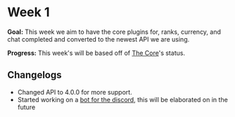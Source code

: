 # Week 1

**Goal:** This week we aim to have the core plugins for, ranks, currency, and chat completed and converted to the newest API we are using.

**Progress:** This week's will be based off of [The Core](https://github.com/RaptorsMC/Development/projects/1)'s status.

## Changelogs 
 + Changed API to 4.0.0 for more support.
 + Started working on a [bot for the discord](https://github.com/RaptorsMC/Development/projects/1), this will be elaborated on in the future

